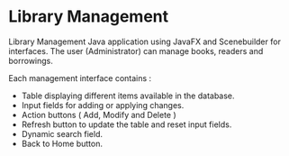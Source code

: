 # Library Management

Library Management Java application using JavaFX and Scenebuilder for interfaces.
The user (Administrator) can manage books, readers and borrowings.

Each management interface contains :
- Table displaying different items available in the database.
- Input fields for adding or applying changes.
- Action buttons ( Add, Modify and Delete )
- Refresh button to update the table and reset input fields.
- Dynamic search field.
- Back to Home button.
